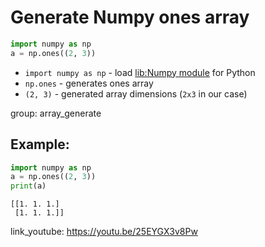# Generate Numpy ones array

```python
import numpy as np
a = np.ones((2, 3))
```

- `import numpy as np` - load [lib:Numpy module](/python-numpy/how-to-install-python-numpy-lib) for Python
- `np.ones` - generates ones array
- `(2, 3)` - generated array dimensions (`2x3` in our case)

group: array_generate

## Example: 
```python
import numpy as np
a = np.ones((2, 3))
print(a)
```
```
[[1. 1. 1.]
 [1. 1. 1.]]

```

link_youtube: https://youtu.be/25EYGX3v8Pw
